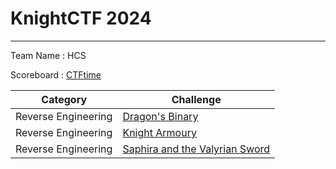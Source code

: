 # KnightCTF 2024
--------------------------------
Team Name  : HCS

Scoreboard : [CTFtime](https://ctftime.org/event/2209)

| Category | Challenge |
| --- | --- |
| Reverse Engineering | [Dragon's Binary](/Knight%20CTF%202024/rev/Dragons%20Binary)
| Reverse Engineering | [Knight Armoury](/Knight%20CTF%202024/rev/Knight%20Armoury)
| Reverse Engineering | [Saphira and the Valyrian Sword](/Knight%20CTF%202024/rev/Saphira%20and%20the%20Valyrian%20Sword)
